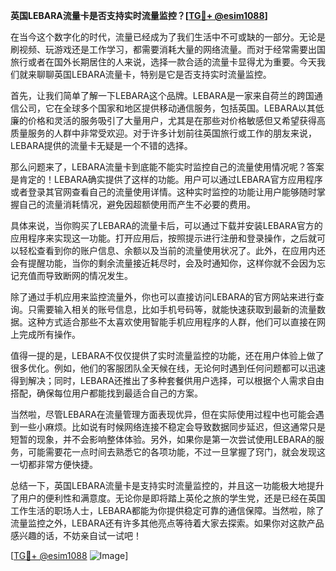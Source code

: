 **英国LEBARA流量卡是否支持实时流量监控？[[TG💪+ @esim1088](https://t.me/s/esim1088)]**

在当今这个数字化的时代，流量已经成为了我们生活中不可或缺的一部分。无论是刷视频、玩游戏还是工作学习，都需要消耗大量的网络流量。而对于经常需要出国旅行或者在国外长期居住的人来说，选择一款合适的流量卡显得尤为重要。今天我们就来聊聊英国LEBARA流量卡，特别是它是否支持实时流量监控。

首先，让我们简单了解一下LEBARA这个品牌。LEBARA是一家来自荷兰的跨国通信公司，它在全球多个国家和地区提供移动通信服务，包括英国。LEBARA以其低廉的价格和灵活的服务吸引了大量用户，尤其是在那些对价格敏感但又希望获得高质量服务的人群中非常受欢迎。对于许多计划前往英国旅行或工作的朋友来说，LEBARA提供的流量卡无疑是一个不错的选择。

那么问题来了，LEBARA流量卡到底能不能实时监控自己的流量使用情况呢？答案是肯定的！LEBARA确实提供了这样的功能。用户可以通过LEBARA官方应用程序或者登录其官网查看自己的流量使用详情。这种实时监控的功能让用户能够随时掌握自己的流量消耗情况，避免因超额使用而产生不必要的费用。

具体来说，当你购买了LEBARA的流量卡后，可以通过下载并安装LEBARA官方的应用程序来实现这一功能。打开应用后，按照提示进行注册和登录操作，之后就可以轻松查看到你的账户信息、余额以及当前的流量使用状况了。此外，在应用内还会有提醒功能，当你的剩余流量接近耗尽时，会及时通知你，这样你就不会因为忘记充值而导致断网的情况发生。

除了通过手机应用来监控流量外，你也可以直接访问LEBARA的官方网站来进行查询。只需要输入相关的账号信息，比如手机号码等，就能快速获取到最新的流量数据。这种方式适合那些不太喜欢使用智能手机应用程序的人群，他们可以直接在网上完成所有操作。

值得一提的是，LEBARA不仅仅提供了实时流量监控的功能，还在用户体验上做了很多优化。例如，他们的客服团队全天候在线，无论何时遇到任何问题都可以迅速得到解决；同时，LEBARA还推出了多种套餐供用户选择，可以根据个人需求自由搭配，确保每位用户都能找到最适合自己的方案。

当然啦，尽管LEBARA在流量管理方面表现优异，但在实际使用过程中也可能会遇到一些小麻烦。比如说有时候网络连接不稳定会导致数据同步延迟，但这通常只是短暂的现象，并不会影响整体体验。另外，如果你是第一次尝试使用LEBARA的服务，可能需要花一点时间去熟悉它的各项功能，不过一旦掌握了窍门，就会发现这一切都非常方便快捷。

总结一下，英国LEBARA流量卡是支持实时流量监控的，并且这一功能极大地提升了用户的便利性和满意度。无论你是即将踏上英伦之旅的学生党，还是已经在英国工作生活的职场人士，LEBARA都能为你提供稳定可靠的通信保障。当然啦，除了流量监控之外，LEBARA还有许多其他亮点等待着大家去探索。如果你对这款产品感兴趣的话，不妨亲自试一试吧！

[[TG💪+ @esim1088](https://t.me/s/esim1088) ![Image](https://i.postimg.cc/4NQfJmqS/Snipaste-2025-05-13-00-14-12.png)]